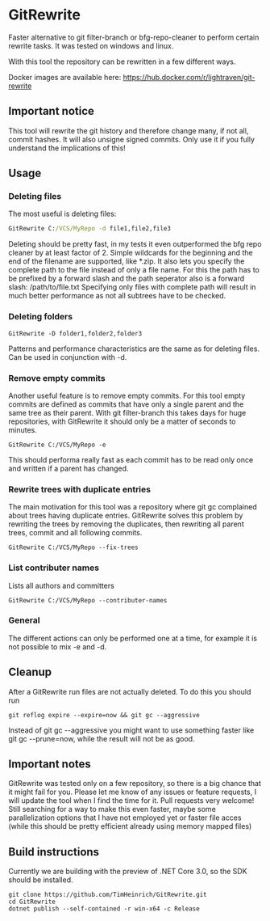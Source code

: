 # GitRewrite
Faster alternative to git filter-branch or bfg-repo-cleaner to perform certain rewrite tasks. It was tested on windows and linux.

With this tool the repository can be rewritten in a few different ways. 

Docker images are available here: https://hub.docker.com/r/lightraven/git-rewrite

## Important notice
This tool will rewrite the git history and therefore change many, if not all, commit hashes.
It will also unsigne signed commits. 
Only use it if you fully understand the implications of this!

## Usage
### Deleting files
The most useful is deleting files:
```cmd
GitRewrite C:/VCS/MyRepo -d file1,file2,file3
```
Deleting should be pretty fast, in my tests it even outperformed the bfg repo cleaner by at least factor of 2. 
Simple wildcards for the beginning and the end of the filename are supported, like &ast;.zip.
It also lets you specify the complete path to the file instead of only a file name. 
For this the path has to be prefixed by a forward slash and the path seperator also is a forward slash: /path/to/file.txt
Specifying only files with complete path will result in much better performance as not all subtrees have to be checked.

### Deleting folders
```
GitRewrite -D folder1,folder2,folder3
```
Patterns and performance characteristics are the same as for deleting files. Can be used in conjunction with -d.

### Remove empty commits
Another useful feature is to remove empty commits. 
For this tool empty commits are defined as commits that have only a single parent and the same tree as their parent.
With git filter-branch this takes days for huge repositories, with GitRewrite it should only be a matter of seconds to minutes.
```
GitRewrite C:/VCS/MyRepo -e
```
This should performa really fast as each commit has to be read only once and written if a parent has changed.

### Rewrite trees with duplicate entries
The main motivation for this tool was a repository where git gc complained about trees having duplicate entries. 
GitRewrite solves this problem by rewriting the trees by removing the duplicates, then rewriting all parent trees, commit and all following commits.
```
GitRewrite C:/VCS/MyRepo --fix-trees
```

### List contributer names
Lists all authors and committers
```
GitRewrite C:/VCS/MyRepo --contributer-names
```

### General 
The different actions can only be performed one at a time, for example it is not possible to mix -e and -d.

## Cleanup
After a GitRewrite run files are not actually deleted. To do this you should run
```
git reflog expire --expire=now && git gc --aggressive
```
Instead of git gc --aggressive you might want to use something faster like git gc --prune=now, while the result will not be as good.

## Important notes
GitRewrite was tested only on a few repository, so there is a big chance that it might fail for you. 
Please let me know of any issues or feature requests, I will update the tool when I find the time for it. 
Pull requests very welcome! Still searching for a way to make this even faster, maybe some parallelization options that I have not employed yet or faster file acces (while this should be pretty efficient already using memory mapped files)

## Build instructions
Currently we are building with the preview of .NET Core 3.0, so the SDK should be installed.
```
git clone https://github.com/TimHeinrich/GitRewrite.git
cd GitRewrite
dotnet publish --self-contained -r win-x64 -c Release 
```
